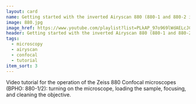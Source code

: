 ```yaml
---
layout: card
name: Getting started with the inverted Airyscan 880 (880-1 and 880-2 in the Salk BPHO core)
image: 880.jpg
image_href: https://www.youtube.com/playlist?list=PLkAP_97o969lWdAELcJC_tex8PwcGQNsx 
header: Getting started with the inverted Airyscan 880 (880-1 and 880-2 in the Salk BPHO core)
tags:
  - microscopy
  - airyscan
  - confocal
  - tutorial
item_sort: 3
---
```

Video tutorial for the operation of the Zeiss 880 Confocal microscopes (BPHO: 880-1/2): turning on the microscope, loading the sample, focusing, and cleaning the objective. 

